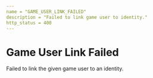 ```yaml
---
name = "GAME_USER_LINK_FAILED"
description = "Failed to link game user to identity."
http_status = 400
---
```


# Game User Link Failed

Failed to link the given game user to an identity.

